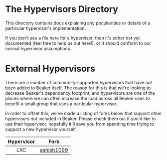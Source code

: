 # The Hypervisors Directory

This directory contains docs explaining any peculiarities or details of a particular
hypervisor's implementation.

If you don't see a file here for a hypervisor, then it's either not yet documented
(feel free to help us out here!), or it should conform to our normal hypervisor
assumptions.

# External Hypervisors

There are a number of community-supported hypervisors that have not been added to
Beaker itself. The reason for this is that we're looking to decrease Beaker's
dependency footprint, and hypervisors are one of the places where we can often
increase the load across all Beaker uses to benefit a small group that uses a
particular hypervisor.

In order to offset this, we've made a listing of forks below that support other
hypervisors not included in Beaker. Please check them out if you'd
like to use their hypervisor, hopefully it'll save you from spending time
trying to support a new hypervisor yourself.

| Hypervisor | Fork                                               |
|:----------:|:--------------------------------------------------:|
| LXC        | [ashish1099](https://github.com/ashish1099/beaker) |
